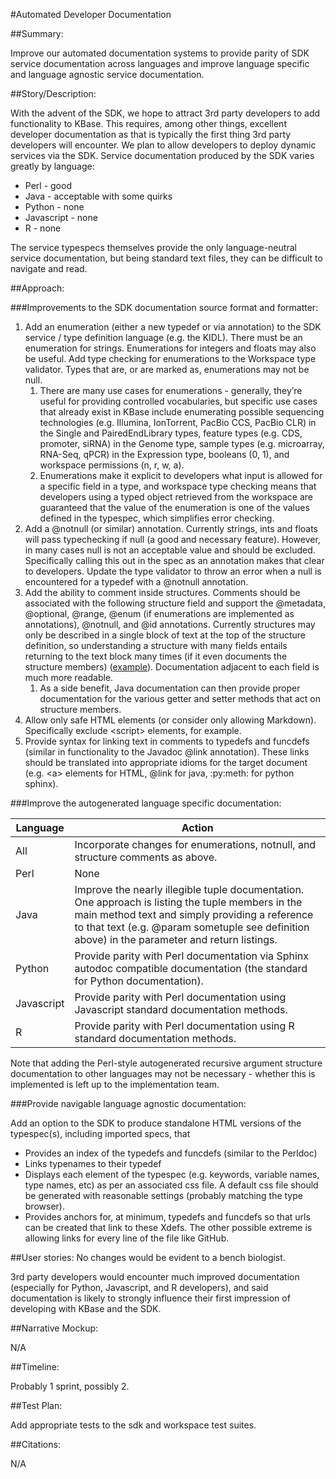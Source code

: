 #Automated Developer Documentation

##Summary:

Improve our automated documentation systems to provide parity of SDK service
documentation across languages and improve language specific and language
agnostic service documentation.

##Story/Description:

With the advent of the SDK, we hope to attract 3rd party developers to add
functionality to KBase. This requires, among other things, excellent developer
documentation as that is typically the first thing 3rd party developers will
encounter. We plan to allow developers to deploy dynamic services via the SDK.
Service documentation produced by the SDK varies greatly by language:

* Perl - good
* Java - acceptable with some quirks
* Python - none
* Javascript - none
* R - none

The service typespecs themselves provide the only language-neutral service
documentation, but being standard text files, they can be difficult to navigate
and read.

##Approach:

###Improvements to the SDK documentation source format and formatter:

1. Add an enumeration (either a new typedef or via annotation) to the SDK
   service / type definition language (e.g. the KIDL). There must be an
   enumeration for strings. Enumerations for integers and floats may also be
   useful. Add type checking for enumerations to the Workspace type validator.
   Types that are, or are marked as, enumerations may not be null. 
    1. There are many use cases for enumerations - generally, they’re useful
       for providing controlled vocabularies, but specific use cases that
       already exist in KBase include enumerating possible sequencing
       technologies (e.g. Illumina, IonTorrent, PacBio CCS, PacBio CLR) in the
       Single and PairedEndLibrary types, feature types (e.g.  CDS, promoter,
       siRNA) in the Genome type, sample types (e.g. microarray, RNA-Seq, qPCR)
       in the Expression type, booleans (0, 1), and workspace permissions
       (n, r, w, a).
    2. Enumerations make it explicit to developers what input is allowed for a
       specific field in a type, and workspace type checking means that
       developers using a typed object retrieved from the workspace are
       guaranteed that the value of the enumeration is one of the values
       defined in the typespec, which simplifies error checking.
2. Add a @notnull (or similar) annotation. Currently strings, ints and floats
   will pass typechecking if null (a good and necessary feature). However, in
   many cases null is not an acceptable value and should be excluded.
   Specifically calling this out in the spec as an annotation makes that
   clear to developers. Update the type validator to throw an error when a null
   is encountered for a typedef with a @notnull annotation.
3. Add the ability to comment inside structures. Comments should be associated
   with the following structure field and support the @metadata, @optional,
   @range, @enum (if enumerations are implemented as annotations), @notnull,
   and @id annotations. Currently structures may only be described in a single
   block of text at the top of the structure definition, so understanding a
   structure with many fields entails returning to the text block many times
   (if it even documents the structure members)
   ([example](https://narrative.kbase.us/#spec/type/KBaseFile.PairedEndLibrary)).
   Documentation adjacent to each field is much more readable.
    1. As a side benefit, Java documentation can then provide proper
       documentation for the various getter and setter methods that act on
       structure members.
4. Allow only safe HTML elements (or consider only allowing Markdown).
   Specifically exclude &lt;script> elements, for example.
5. Provide syntax for linking text in comments to typedefs and funcdefs
   (similar in functionality to the Javadoc @link annotation). These links
   should be translated into appropriate idioms for the target document (e.g.
   &lt;a> elements for HTML, @link for java, :py:meth: for python sphinx).


###Improve the autogenerated language specific documentation:

Language|Action
----------------|-----------
All|Incorporate changes for enumerations, notnull, and structure comments as above.
Perl|None
Java|Improve the nearly illegible tuple documentation. One approach is listing the tuple members in the main method text and simply providing a reference to that text (e.g. @param sometuple see definition above) in the parameter and return listings.
Python|Provide parity with Perl documentation via Sphinx autodoc compatible documentation (the standard for Python documentation).
Javascript|Provide parity with Perl documentation using Javascript standard documentation methods.
R|Provide parity with Perl documentation using R standard documentation methods.

Note that adding the Perl-style autogenerated recursive argument structure
documentation to other languages may not be necessary - whether this is
implemented is left up to the implementation team.

###Provide navigable language agnostic documentation:

Add an option to the SDK to produce standalone HTML versions of the
typespec(s), including imported specs, that

* Provides an index of the typedefs and funcdefs (similar to the Perldoc)
* Links typenames to their typedef
* Displays each element of the typespec (e.g. keywords, variable names, type
  names, etc) as per an associated css file. A default css file should be
  generated with reasonable settings (probably matching the type browser).
* Provides anchors for, at minimum, typedefs and funcdefs so that urls can be
  created that link to these Xdefs. The other possible extreme is allowing
  links for every line of the file like GitHub.

##User stories:
No changes would be evident to a bench biologist.

3rd party developers would encounter much improved documentation (especially
for Python, Javascript, and R developers), and said documentation is likely to
strongly influence their first impression of developing with KBase and the SDK.

##Narrative Mockup:

N/A

##Timeline:

Probably 1 sprint, possibly 2.

##Test Plan:

Add appropriate tests to the sdk and workspace test suites. 

##Citations:

N/A
